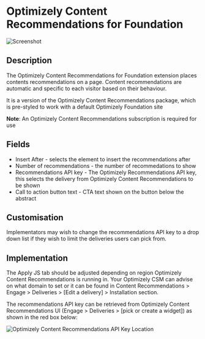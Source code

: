 # Optimizely Content Recommendations for Foundation

![Screenshot](https://github.com/optimizely/extension-library/blob/master/Extensions/Editor%20Extensions/Optimizely%20Content%20Recommendations%20for%20Foundation/screenshot.png)

## Description

The Optimizely Content Recommendations for Foundation extension places contents recommendations on a page. Content recommendations are automatic and specific to each visitor based on their behaviour.

It is a version of the Optimizely Content Recommendations package, which is pre-styled to work with a default Optimizely Foundation site

**Note**: An Optimizely Content Recommendations subscription is required for use

## Fields

* Insert After - selects the element to insert the recommendations after
* Number of recommendations - the number of recommedations to show
* Recommendations API key - The Optimizely Recommendations API key, this selects the delivery from Optimizely Content Recommendations to be shown
* Call to action button text - CTA text shown on the button below the abstract

## Customisation

Implementators may wish to change the recommendations API key to a drop down list if they wish to limit the deliveries users can pick from.

## Implementation

The Apply JS tab should be adjusted depending on region Optimizely Content Recommendations is running in. Your Optimizely CSM can advise on what domain to set or it can be found in Content Recommendations > Engage > Deliveries > [Edit a delivery] > Installation section. 

The recommendations API key can be retrieved from Optimizely Content Recommendations UI (Engage > Deliveries > [pick or create a widget]) as shown in the red box below:

![Optimizely Content Recommendations API Key Location](https://github.com/optimizely/extension-library/blob/master/Extensions/Editor%20Extensions/Optimizely%20Content%20Recommendations%20for%20Foundation/ApiLocation.png)
